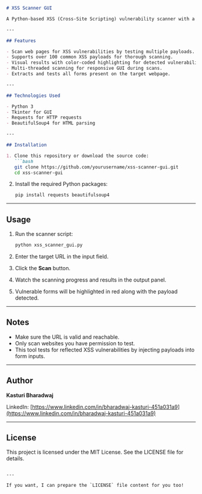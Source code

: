 

````markdown
# XSS Scanner GUI

A Python-based XSS (Cross-Site Scripting) vulnerability scanner with a graphical user interface.

---

## Features

- Scan web pages for XSS vulnerabilities by testing multiple payloads.
- Supports over 100 common XSS payloads for thorough scanning.
- Visual results with color-coded highlighting for detected vulnerabilities.
- Multi-threaded scanning for responsive GUI during scans.
- Extracts and tests all forms present on the target webpage.

---

## Technologies Used

- Python 3
- Tkinter for GUI
- Requests for HTTP requests
- BeautifulSoup4 for HTML parsing

---

## Installation

1. Clone this repository or download the source code:
   ```bash
   git clone https://github.com/yourusername/xss-scanner-gui.git
   cd xss-scanner-gui
````

2. Install the required Python packages:

   ```bash
   pip install requests beautifulsoup4
   ```

---

## Usage

1. Run the scanner script:

   ```bash
   python xss_scanner_gui.py
   ```
2. Enter the target URL in the input field.
3. Click the **Scan** button.
4. Watch the scanning progress and results in the output panel.
5. Vulnerable forms will be highlighted in red along with the payload detected.

---

## Notes

* Make sure the URL is valid and reachable.
* Only scan websites you have permission to test.
* This tool tests for reflected XSS vulnerabilities by injecting payloads into form inputs.

---

## Author

**Kasturi Bharadwaj**

LinkedIn: [https://www.linkedin.com/in/bharadwaj-kasturi-451a031a9](https://www.linkedin.com/in/bharadwaj-kasturi-451a031a9)

---

## License

This project is licensed under the MIT License. See the LICENSE file for details.

```

---

If you want, I can prepare the `LICENSE` file content for you too!
```
